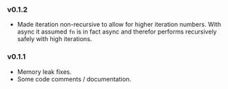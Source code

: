### v0.1.2

* Made iteration non-recursive to allow for higher iteration numbers. With async it assumed `fn` is in fact async and therefor performs recursively safely with high iterations.

### v0.1.1

* Memory leak fixes.
* Some code comments / documentation.